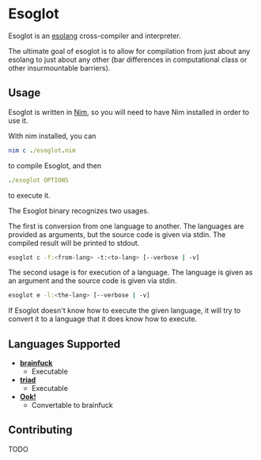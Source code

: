 # Esoglot

Esoglot is an [esolang](esolangs.org) cross-compiler and interpreter.

The ultimate goal of esoglot is to allow for compilation from just about any esolang to just about any other (bar differences in computational class or other insurmountable barriers).

## Usage

Esoglot is written in [Nim](https://nim-lang.org/), so you will need to have Nim installed in order to use it.

With nim installed, you can
```nim
nim c ./esoglot.nim
```
to compile Esoglot, and then

```nim
./esoglot OPTIONS
```
to execute it.

The Esoglot binary recognizes two usages.

The first is conversion from one language to another.
The languages are provided as arguments, but the source code is given via stdin.
The compiled result will be printed to stdout.
```sh
esoglot c -f:<from-lang> -t:<to-lang> [--verbose | -v]
```

The second usage is for execution of a language.
The language is given as an argument and the source code is given via stdin.
```sh
esoglot e -l:<the-lang> [--verbose | -v]
```
If Esoglot doesn't know how to execute the given language, it will try to convert it to a language that it does know how to execute.

## Languages Supported

[comment]: <> (BEGIN LANG LIST)

- [**brainfuck**](http://esolangs.org/wiki/brainfuck)
  - Executable
- [**triad**](https://esolangs.org/wiki/Triad)
  - Executable
- [**Ook!**](http://esolangs.org/wiki/Ook)
  - Convertable to brainfuck

[comment]: <> (END LANG LIST)

## Contributing

TODO





